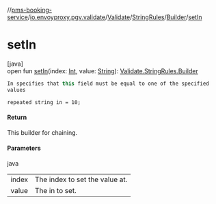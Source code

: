 //[pms-booking-service](../../../../../index.md)/[io.envoyproxy.pgv.validate](../../../index.md)/[Validate](../../index.md)/[StringRules](../index.md)/[Builder](index.md)/[setIn](set-in.md)

# setIn

[java]\
open fun [setIn](set-in.md)(index: [Int](https://kotlinlang.org/api/core/kotlin-stdlib/kotlin/-int/index.html), value: [String](https://docs.oracle.com/en/java/javase/23/docs/api/java.base/java/lang/String.html)): [Validate.StringRules.Builder](index.md)

```kotlin
In specifies that this field must be equal to one of the specified
values

```
`repeated string in = 10;`

#### Return

This builder for chaining.

#### Parameters

java

| | |
|---|---|
| index | The index to set the value at. |
| value | The in to set. |